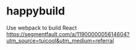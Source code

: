 # happybuild
Use webpack to build React
https://segmentfault.com/a/1190000005614604?utm_source=tuicool&utm_medium=referral